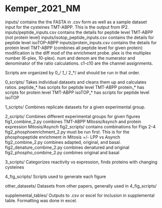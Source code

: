 # Kemper_2021_NM

inputs/ contains the the FASTA in .csv form as well as a sample dataset input for the cysteines TMT-ABPP. This is the output from IP2.
inputs/peptide_inputs.csv contains the details for peptide level TMT-ABPP (not protein level)
inputs/isotop_peptide_inputs.csv contains the details for peptide level isoTOP-ABPP
inputs/protein_inputs.csv contains the details for protein level TMT-ABPP (combines all peptide level for given protein)
modification is the diff mod of the enrichment probe. plex is the multiplex number (6-plex, 10-plex). 
num and denom are the numerator and denominator of the ratio calculations. c1-c10 are the channel assignments.

Scripts are organized by 0_*/ 1_*/ 2_*/ and should be run in that order. 

0_scripts/ 
Takes individual datasets and cleans them up and calculates ratios. 
peptide_* has scripts for peptide level TMT-ABPP
protein_* has scripts for protein level TMT-ABPP
isoTOP_* has scripts for peptide level isoTOP

1_scripts/
Combines replicate datasets for a given experimental group.

2_scripts/
Combines different experimental groups for given figures
fig1_combine_2.py combines TMT-ABPP Mitosis/Asynch and protein expression Mitosis/Asynch
fig2_scripts/ contains combinations for Figs 2-4
fig2_phosphoenrichment_2.py must be run first. This is for the phosphopeptide enrichment in Mitosis +/- LPP vs Asynch
fig2_combine_2.py combines adapted, original, and basal.
fig2_denature_combine_2.py combines denatured and original
fig2_phospho_combine_2.py combines original and basal

3_scripts/
Categorizes reactivity vs expression, finds proteins with changing cysteines

4_fig_scripts/
Scripts used to generate each figure

other_datasets/ 
Datasets from other papers, generally used in 4_fig_scripts/

supplemental_tables/ 
Outputs to .csv or excel for inclusion in supplemental table. Formatting was done in excel.


